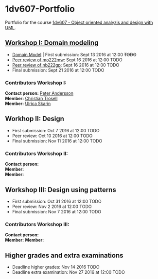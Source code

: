 # 1dv607-Portfolio

Portfolio for the course [1dv607 - Object oriented analyzis and design with UML](https://coursepress.lnu.se/kurs/objektorienterad-analys-och-design-med-uml/).

## [Workshop I: Domain modeling](https://coursepress.lnu.se/kurs/objektorienterad-analys-och-design-med-uml/workshops-2/workshop-1-domain-modeling/)
* [Domain Model](https://www.gliffy.com/go/publish/11103331) | First submission: Sept 13 2016 at 12:00 ~~TODO~~ 
* [Peer review of mo222mw](https://github.com/ulricaskarin/1dv607-Portfolio/blob/master/peer-review-of-mo222mw.md): Sept 16 2016 at 12:00 TODO
* [Peer review of nb222gp](https://github.com/ulricaskarin/1dv607-Portfolio/blob/master/peer-review-of-nb222gp.md): Sept 16 2016 at 12:00 TODO
* Final submission: Sept 21 2016 at 12:00 TODO

### Contributors Workshop I:
**Contact person:** [Peter Andersson](https://github.com/sehnpaa)  
**Member:** [Christian Trosell](https://github.com/krockgardin)  
**Member:** [Ulrica Skarin](https://github.com/ulricaskarin)  

## Workhop II:  Design 
* First submission: Oct 7 2016 at 12:00 TODO
* Peer review: Oct 10 2016 at 12:00 TODO
* Final submission: Nov 11 2016 at 12:00 TODO

### Contributors Workshop II:
**Contact person:**  
**Member:**  
**Member:** 

## Workshop III: Design using patterns
* First submission: Oct 31 2016 at 12:00 TODO
* Peer review: Nov 2 2016 at 12:00 TODO
* Final submission: Nov 7 2016 at 12:00 TODO

### Contributors Workshop III:
**Contact person:**  
**Member:** 
**Member:** 

## Higher grades and extra examinations
* Deadline higher grades: Nov 14 2016 TODO
* Deadline extra examination: Nov 27 2016 at 12:00 TODO
